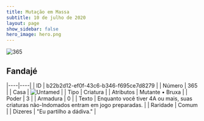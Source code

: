 ```yaml
---
title: Mutação em Massa
subtitle: 10 de julho de 2020
layout: page
show_sidebar: false
hero_image: hero.png
---
```


![365](https://cdn.keyforgegame.com/media/card_front/pt/479_365_4MGG3MJ4GVJ6_pt.png)

## Fandajé

|----|----|
| ID | b22b2d12-ef0f-43c6-b346-f695ce7d8279 |
| Número | 365 |
| Casa | ![Untamed](https://archonarcana.com/images/thumb/b/bd/Untamed.png/22px-Untamed.png "Indomados") |
| Tipo | Criatura |
| Atributos | Mutante • Bruxa |
| Poder | 3 |
| Armadura | 0 |
| Texto | Enquanto você tiver 4A ou mais, suas criaturas não-Indomados entram em jogo preparadas. |
| Raridade | Comum |
| Dizeres | "Eu partilho a dádiva." |
